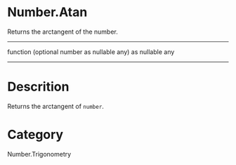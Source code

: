 ﻿# Number.Atan
Returns the arctangent of the number.
***
function (optional number as nullable any) as nullable any
***
# Descrition 
Returns the arctangent of <code>number</code>.
# Category 
Number.Trigonometry
